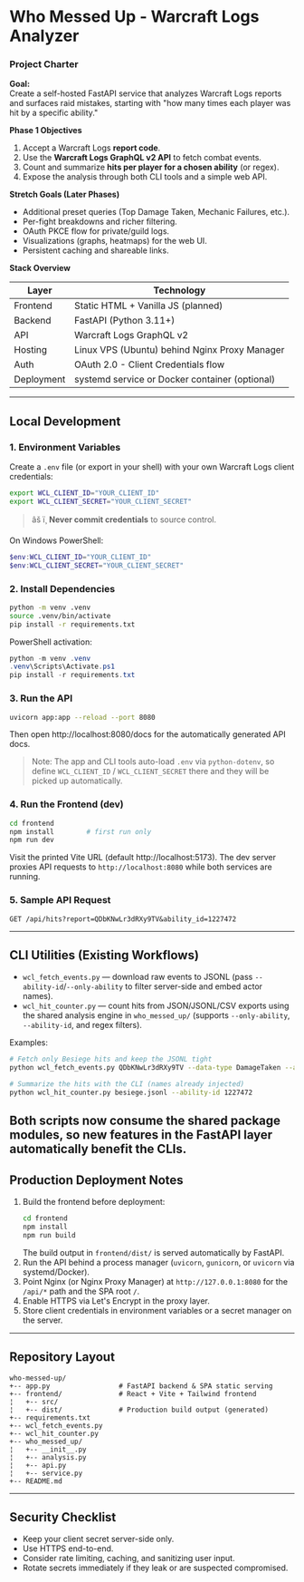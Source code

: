﻿# Who Messed Up - Warcraft Logs Analyzer

### Project Charter

**Goal:**  
Create a self-hosted FastAPI service that analyzes Warcraft Logs reports and surfaces raid mistakes, starting with "how many times each player was hit by a specific ability."

**Phase 1 Objectives**

1. Accept a Warcraft Logs **report code**.
2. Use the **Warcraft Logs GraphQL v2 API** to fetch combat events.
3. Count and summarize **hits per player for a chosen ability** (or regex).
4. Expose the analysis through both CLI tools and a simple web API.

**Stretch Goals (Later Phases)**

- Additional preset queries (Top Damage Taken, Mechanic Failures, etc.).
- Per-fight breakdowns and richer filtering.
- OAuth PKCE flow for private/guild logs.
- Visualizations (graphs, heatmaps) for the web UI.
- Persistent caching and shareable links.

**Stack Overview**

| Layer      | Technology                                            |
| ---------- | ----------------------------------------------------- |
| Frontend   | Static HTML + Vanilla JS (planned)                    |
| Backend    | FastAPI (Python 3.11+)                                |
| API        | Warcraft Logs GraphQL v2                              |
| Hosting    | Linux VPS (Ubuntu) behind Nginx Proxy Manager         |
| Auth       | OAuth 2.0 - Client Credentials flow                   |
| Deployment | systemd service or Docker container (optional)        |

---

## Local Development

### 1. Environment Variables

Create a `.env` file (or export in your shell) with your own Warcraft Logs client credentials:

```bash
export WCL_CLIENT_ID="YOUR_CLIENT_ID"
export WCL_CLIENT_SECRET="YOUR_CLIENT_SECRET"
```

> âš ï¸ **Never commit credentials** to source control.

On Windows PowerShell:

```powershell
$env:WCL_CLIENT_ID="YOUR_CLIENT_ID"
$env:WCL_CLIENT_SECRET="YOUR_CLIENT_SECRET"
```

### 2. Install Dependencies

```bash
python -m venv .venv
source .venv/bin/activate
pip install -r requirements.txt
```

PowerShell activation:

```powershell
python -m venv .venv
.venv\Scripts\Activate.ps1
pip install -r requirements.txt
```

### 3. Run the API

```bash
uvicorn app:app --reload --port 8080
```

Then open http://localhost:8080/docs for the automatically generated API docs.

> Note: The app and CLI tools auto-load `.env` via `python-dotenv`, so define `WCL_CLIENT_ID` / `WCL_CLIENT_SECRET` there and they will be picked up automatically.

### 4. Run the Frontend (dev)

```bash
cd frontend
npm install        # first run only
npm run dev
```

Visit the printed Vite URL (default http://localhost:5173). The dev server proxies API requests to `http://localhost:8080` while both services are running.

### 5. Sample API Request

```http
GET /api/hits?report=QDbKNwLr3dRXy9TV&ability_id=1227472
```
---

## CLI Utilities (Existing Workflows)

- `wcl_fetch_events.py` — download raw events to JSONL (pass `--ability-id`/`--only-ability` to filter server-side and embed actor names).
- `wcl_hit_counter.py` — count hits from JSON/JSONL/CSV exports using the shared analysis engine in `who_messed_up/` (supports `--only-ability`, `--ability-id`, and regex filters).

Examples:

```bash
# Fetch only Besiege hits and keep the JSONL tight
python wcl_fetch_events.py QDbKNwLr3dRXy9TV --data-type DamageTaken --ability-id 1227472 --out besiege.jsonl

# Summarize the hits with the CLI (names already injected)
python wcl_hit_counter.py besiege.jsonl --ability-id 1227472
```

Both scripts now consume the shared package modules, so new features in the FastAPI layer automatically benefit the CLIs.
---

## Production Deployment Notes

1. Build the frontend before deployment:
   ```bash
   cd frontend
   npm install
   npm run build
   ```
   The build output in `frontend/dist/` is served automatically by FastAPI.
2. Run the API behind a process manager (`uvicorn`, `gunicorn`, or `uvicorn` via systemd/Docker).
3. Point Nginx (or Nginx Proxy Manager) at `http://127.0.0.1:8080` for the `/api/*` path and the SPA root `/`.
4. Enable HTTPS via Let's Encrypt in the proxy layer.
5. Store client credentials in environment variables or a secret manager on the server.
---

## Repository Layout

```text
who-messed-up/
+-- app.py                 # FastAPI backend & SPA static serving
+-- frontend/              # React + Vite + Tailwind frontend
¦   +-- src/
¦   +-- dist/              # Production build output (generated)
+-- requirements.txt
+-- wcl_fetch_events.py
+-- wcl_hit_counter.py
+-- who_messed_up/
¦   +-- __init__.py
¦   +-- analysis.py
¦   +-- api.py
¦   +-- service.py
+-- README.md
```

---

## Security Checklist

- Keep your client secret server-side only.
- Use HTTPS end-to-end.
- Consider rate limiting, caching, and sanitizing user input.
- Rotate secrets immediately if they leak or are suspected compromised.


